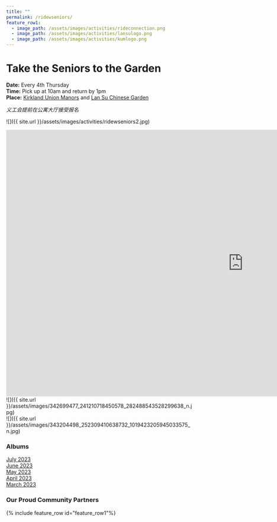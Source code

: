 ```yaml
---
title: ""
permalink: /ridewseniors/
feature_row1:
  - image_path: /assets/images/activities/rideconnection.png
  - image_path: /assets/images/activities/lansulogo.png
  - image_path: /assets/images/activities/kumlogo.png
---
```


# Take the Seniors to the Garden

**Date:** Every 4th Thursday  
**Time:** Pick up at 10am and return by 1pm  
**Place:** [Kirkland Union Manors](https://theunionmanors.org/kirkland-union-manors/) and [Lan Su Chinese Garden](https://lansugarden.org/)  

*义工会提前在公寓大厅接受报名*

![]({{ site.url }}/assets/images/activities/ridewseniors2.jpg)
<br>
<iframe width="1280" height="720" src="https://www.youtube.com/embed/hYQRBRf0vsg" title="Ride with Seniors to Visit Lan Su Chinese Garden" frameborder="0" allow="accelerometer; autoplay; clipboard-write; encrypted-media; gyroscope; picture-in-picture; web-share" allowfullscreen></iframe>
<br>
![]({{ site.url }}/assets/images/342699477_241210718450578_282488543528299638_n.jpg)
<br>
![]({{ site.url }}/assets/images/343204498_252309410638732_1019423205945033575_n.jpg)

### Albums

[July 2023](https://pdxchinese.org/ride_with_seniors_july_2023/)  
[June 2023](https://pdxchinese.org/ride_with_seniors_june_2023/)  
[May 2023](https://pdxchinese.org/ride_with_seniors_may_2023/)  
[April 2023](https://pdxchinese.org/ride_with_seniors_apr_2023/)  
[March 2023](https://pdxchinese.org/ride_with_seniors_mar_2023/)  

### Our Proud Community Partners

{% include feature_row id="feature_row1"%}
